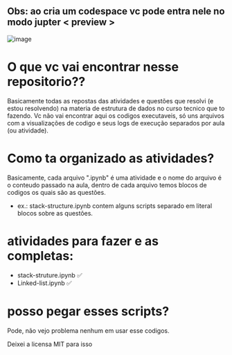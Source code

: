 ## Obs: ao cria um codespace vc pode entra nele no modo jupter < preview >
![image](https://github.com/user-attachments/assets/146f20ad-28a6-4d63-b97e-e060dfbdbb83)

# O que vc vai encontrar nesse repositorio??
  Basicamente todas as repostas das atividades e questões que resolvi (e estou resolvendo) na materia de estrutura de dados no curso tecnico que to fazendo. Vc não vai encontrar aqui os codigos executaveis, só uns arquivos com a visualizações de codigo e seus logs de execução separados por aula (ou atividade).

# Como ta organizado as atividades?
  Basicamente, cada arquivo ".ipynb" é uma atividade e o nome do arquivo é o conteudo passado na aula, dentro de cada arquivo temos blocos de codigos os quais são as questões.

* ex.: stack-structure.ipynb contem alguns scripts separado em literal blocos sobre as questões.

# atividades para fazer e as completas:
 - stack-struture.ipynb ✅
 - Linked-list.ipynb    ✅

# posso pegar esses scripts?
  Pode, não vejo problema nenhum em usar esse codigos. <br>
  
  Deixei a licensa MIT para isso


  
